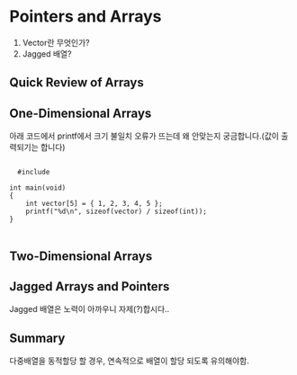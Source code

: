 Pointers and Arrays
===

1. Vector란 무엇인가?
2. Jagged 배열?

Quick Review of Arrays
---

One-Dimensional Arrays
---

아래 코드에서 printf에서 크기 불일치 오류가 뜨는데 왜 안맞는지 궁금합니다.(값이 출력되기는 합니다)
<pre>
<code>
  #include <stdio.h>

int main(void)
{
	int vector[5] = { 1, 2, 3, 4, 5 };
	printf("%d\n", sizeof(vector) / sizeof(int));
}
</code>
</pre>

Two-Dimensional Arrays
---


Jagged Arrays and Pointers
---

Jagged 배열은 노력이 아까우니 자제(?)합시다..

Summary
---

다중배열을 동적할당 할 경우, 연속적으로 배열이 할당 되도록 유의해야함.
